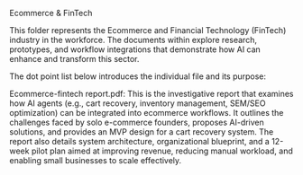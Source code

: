 Ecommerce & FinTech

This folder represents the Ecommerce and Financial Technology (FinTech) industry in the workforce. The documents within explore research, prototypes, and workflow integrations that demonstrate how AI can enhance and transform this sector.

The dot point list below introduces the individual file and its purpose:

Ecommerce-fintech report.pdf: This is the investigative report that examines how AI agents (e.g., cart recovery, inventory management, SEM/SEO optimization) can be integrated into ecommerce workflows. It outlines the challenges faced by solo e-commerce founders, proposes AI-driven solutions, and provides an MVP design for a cart recovery system. The report also details system architecture, organizational blueprint, and a 12-week pilot plan aimed at improving revenue, reducing manual workload, and enabling small businesses to scale effectively.